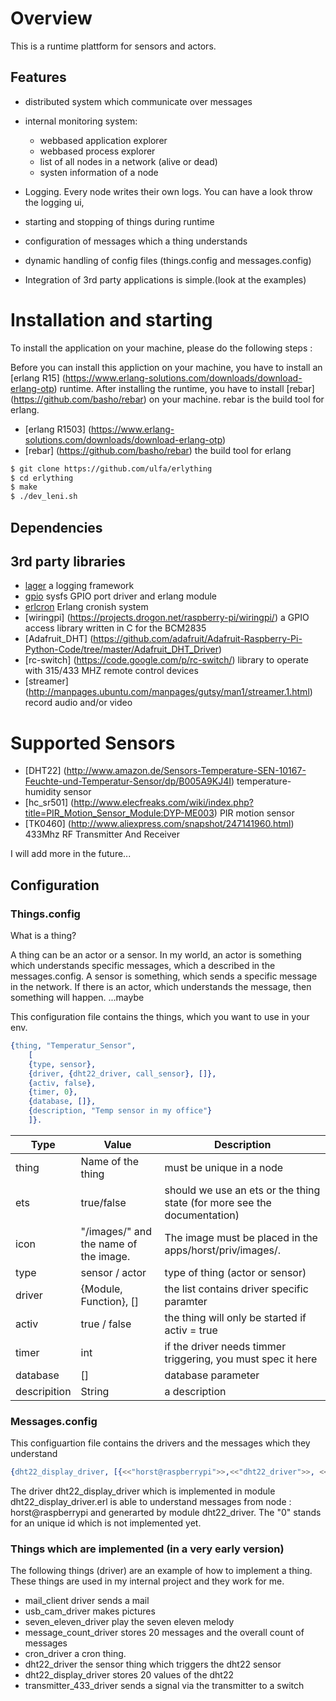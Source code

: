 # Overview

This is a runtime plattform  for sensors and actors. 

## Features

* distributed system which communicate over messages
* internal monitoring system:
	* webbased application explorer
	* webbased process explorer
	* list of all nodes in a network (alive or dead)
	* systen information of a node

* Logging. Every node writes their own logs. You can have a look throw the logging ui,
* starting and stopping of things during runtime
* configuration of messages which a thing understands
* dynamic handling of config files (things.config and messages.config)
* Integration of 3rd party applications is simple.(look at the examples)

# Installation and starting

To install the application on your machine, please do the following steps :

Before you can install this appliction on your machine, you have to install an [erlang R15] (https://www.erlang-solutions.com/downloads/download-erlang-otp) runtime. 
After installing the runtime, you have to install [rebar] (https://github.com/basho/rebar) on your machine. rebar is the build tool for erlang.

* [erlang R1503] (https://www.erlang-solutions.com/downloads/download-erlang-otp)
* [rebar] (https://github.com/basho/rebar) the build tool for erlang


```bash
$ git clone https://github.com/ulfa/erlything 
$ cd erlything
$ make
$ ./dev_leni.sh
```

## Dependencies


## 3rd party libraries

* [lager](https://github.com/basho/lager) a logging framework
* [gpio](https://github.com/Feuerlabs/gpio) sysfs GPIO port driver and erlang module
* [erlcron](https://github.com/erlware/erlcron.git) Erlang cronish system
* [wiringpi] (https://projects.drogon.net/raspberry-pi/wiringpi/) a GPIO access library written in C for the BCM2835
* [Adafruit_DHT] (https://github.com/adafruit/Adafruit-Raspberry-Pi-Python-Code/tree/master/Adafruit_DHT_Driver)
* [rc-switch] (https://code.google.com/p/rc-switch/) library to operate with 315/433 MHZ remote control devices
* [streamer] (http://manpages.ubuntu.com/manpages/gutsy/man1/streamer.1.html) record audio and/or video 

# Supported Sensors

* [DHT22] (http://www.amazon.de/Sensors-Temperature-SEN-10167-Feuchte-und-Temperatur-Sensor/dp/B005A9KJ4I) temperature-humidity sensor
* [hc_sr501] (http://www.elecfreaks.com/wiki/index.php?title=PIR_Motion_Sensor_Module:DYP-ME003) PIR motion sensor
* [TK0460] (http://www.aliexpress.com/snapshot/247141960.html) 433Mhz RF Transmitter And Receiver 

I will add more in the future...

## Configuration

### Things.config

What is a thing?

A thing can be an actor or a sensor. In my world, an actor is something which understands 
specific messages, which a described in the messages.config.
A sensor is something, which sends a specific message in the network. If there is an actor,
which understands the message, then something will happen. ...maybe

This configuration file contains the things, which you want to use in your env. 

```erlang
{thing, "Temperatur_Sensor",
	[
	{type, sensor},	 
	{driver, {dht22_driver, call_sensor}, []}, 
	{activ, false},
	{timer, 0},
	{database, []},
	{description, "Temp sensor in my office"}
	]}.
```
Type        | Value                       |Description
------------|-----------------------------|--------------------------------------------------------------
thing       | Name of the thing           | must be unique in a node
ets	      | true/false | should we use an ets or the thing state (for more see the documentation)
icon        | "/images/" and the name of the image.| The image must be placed in the apps/horst/priv/images/.  
type        | sensor / actor              | type of thing (actor or sensor)
driver      | {Module, Function}, []      | the list contains driver specific paramter
activ       | true / false                | the thing will only be started if activ = true
timer       | int                         | if the driver needs timmer triggering, you must spec it here
database    | []                          | database parameter
descripition| String                      | a description

### Messages.config

This configuartion file contains the drivers and the messages which they understand

```erlang
{dht22_display_driver, [{<<"horst@raspberrypi">>,<<"dht22_driver">>, <<"0">>}]}.
```

The driver dht22_display_driver which is implemented in module dht22_display_driver.erl is
able to understand messages from node : horst@raspberrypi and generarted by module  dht22_driver.
The "0" stands for an unique id which is not implemented yet.

### Things which are implemented (in a very early version)

The following things (driver) are an example of how to implement a thing.
These things are used in my internal project and they work for me.

* mail_client driver sends a mail 
* usb_cam_driver makes pictures 
* seven_eleven_driver play the seven eleven melody 
* message_count_driver stores 20 messages and the overall count of messages
* cron_driver a cron thing. 
* dht22_driver the sensor thing which triggers the dht22 sensor
* dht22_display_driver stores 20 values of the dht22 
* transmitter_433_driver sends a signal via the transmitter to a switch

